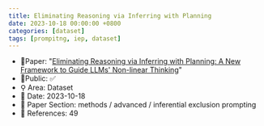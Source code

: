 ```yaml
---
title: Eliminating Reasoning via Inferring with Planning
date: 2023-10-18 00:00:00 +0800
categories: [dataset]
tags: [prompitng, iep, dataset]
---
```


- 📙Paper: "[Eliminating Reasoning via Inferring with Planning: A New Framework to Guide LLMs' Non-linear Thinking](https://www.semanticscholar.org/paper/Eliminating-Reasoning-via-Inferring-with-Planning%3A-Tong-Wang/3a47a5e95812c54cbbbf68389014d4fd74c7e881)"
- 🔑Public: ✅
- ⚲ Area: Dataset
- 📅 Date: 2023-10-18
- 🔎 Paper Section: methods / advanced / inferential exclusion prompting
- 📝 References: 49
